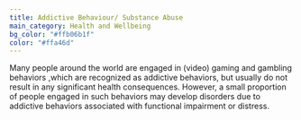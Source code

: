 ```yaml
---
title: Addictive Behaviour/ Substance Abuse
main_category: Health and Wellbeing
bg_color: "#ffb06b1f"
color: "#ffa46d"
---
```

Many people around the world are engaged in (video) gaming and gambling behaviors ,which are recognized as addictive behaviors, but usually do not result in any significant health consequences. However, a small proportion of people engaged in such behaviors may develop disorders due to addictive behaviors associated with functional impairment or distress.